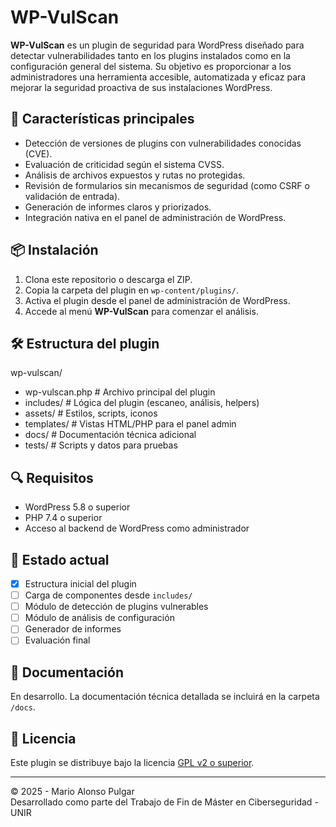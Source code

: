# WP-VulScan

**WP-VulScan** es un plugin de seguridad para WordPress diseñado para detectar vulnerabilidades tanto en los plugins instalados como en la configuración general del sistema. Su objetivo es proporcionar a los administradores una herramienta accesible, automatizada y eficaz para mejorar la seguridad proactiva de sus instalaciones WordPress.

## 🚀 Características principales

- Detección de versiones de plugins con vulnerabilidades conocidas (CVE).
- Evaluación de criticidad según el sistema CVSS.
- Análisis de archivos expuestos y rutas no protegidas.
- Revisión de formularios sin mecanismos de seguridad (como CSRF o validación de entrada).
- Generación de informes claros y priorizados.
- Integración nativa en el panel de administración de WordPress.

## 📦 Instalación

1. Clona este repositorio o descarga el ZIP.
2. Copia la carpeta del plugin en `wp-content/plugins/`.
3. Activa el plugin desde el panel de administración de WordPress.
4. Accede al menú **WP-VulScan** para comenzar el análisis.

## 🛠 Estructura del plugin

wp-vulscan/
- wp-vulscan.php # Archivo principal del plugin
- includes/ # Lógica del plugin (escaneo, análisis, helpers)
- assets/ # Estilos, scripts, iconos
- templates/ # Vistas HTML/PHP para el panel admin
- docs/ # Documentación técnica adicional
- tests/ # Scripts y datos para pruebas

## 🔍 Requisitos

- WordPress 5.8 o superior
- PHP 7.4 o superior
- Acceso al backend de WordPress como administrador

## 🧪 Estado actual

- [x] Estructura inicial del plugin
- [ ] Carga de componentes desde `includes/`
- [ ] Módulo de detección de plugins vulnerables
- [ ] Módulo de análisis de configuración
- [ ] Generador de informes
- [ ] Evaluación final

## 📘 Documentación

En desarrollo. La documentación técnica detallada se incluirá en la carpeta `/docs`.

## 📄 Licencia

Este plugin se distribuye bajo la licencia [GPL v2 o superior](https://www.gnu.org/licenses/gpl-2.0.html).

---

© 2025 - Mario Alonso Pulgar  
Desarrollado como parte del Trabajo de Fin de Máster en Ciberseguridad - UNIR
